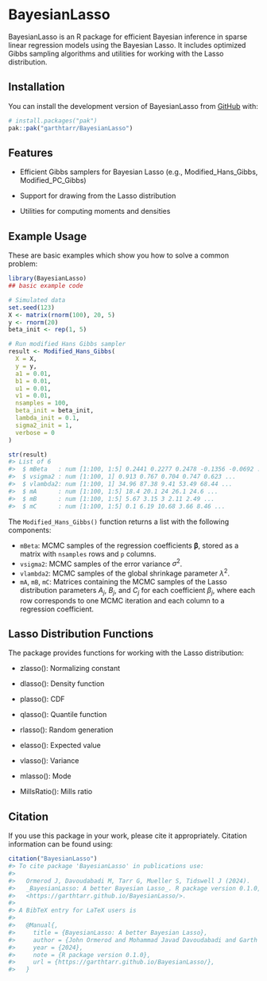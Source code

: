 
<!-- README.md is generated from README.Rmd. Please edit that file -->

# BayesianLasso

<!-- badges: start -->

<!-- badges: end -->

BayesianLasso is an R package for efficient Bayesian inference in sparse
linear regression models using the Bayesian Lasso. It includes optimized
Gibbs sampling algorithms and utilities for working with the Lasso
distribution.

## Installation

You can install the development version of BayesianLasso from
[GitHub](https://github.com/) with:

``` r
# install.packages("pak")
pak::pak("garthtarr/BayesianLasso")
```

## Features

- Efficient Gibbs samplers for Bayesian Lasso (e.g.,
  Modified_Hans_Gibbs, Modified_PC_Gibbs)

- Support for drawing from the Lasso distribution

- Utilities for computing moments and densities

## Example Usage

These are basic examples which show you how to solve a common problem:

``` r
library(BayesianLasso)
## basic example code

# Simulated data
set.seed(123)
X <- matrix(rnorm(100), 20, 5)
y <- rnorm(20)
beta_init <- rep(1, 5)

# Run modified Hans Gibbs sampler
result <- Modified_Hans_Gibbs(
  X = X,
  y = y,
  a1 = 0.01,
  b1 = 0.01,
  u1 = 0.01,
  v1 = 0.01,
  nsamples = 100,
  beta_init = beta_init,
  lambda_init = 0.1,
  sigma2_init = 1,
  verbose = 0
)

str(result)
#> List of 6
#>  $ mBeta   : num [1:100, 1:5] 0.2441 0.2277 0.2478 -0.1356 -0.0692 ...
#>  $ vsigma2 : num [1:100, 1] 0.913 0.767 0.704 0.747 0.623 ...
#>  $ vlambda2: num [1:100, 1] 34.96 87.38 9.41 53.49 68.44 ...
#>  $ mA      : num [1:100, 1:5] 18.4 20.1 24 26.1 24.6 ...
#>  $ mB      : num [1:100, 1:5] 5.67 3.15 3 2.11 2.49 ...
#>  $ mC      : num [1:100, 1:5] 0.1 6.19 10.68 3.66 8.46 ...
```

The `Modified_Hans_Gibbs()` function returns a list with the following
components:

- `mBeta`: MCMC samples of the regression coefficients
  $\boldsymbol{\beta}$, stored as a matrix with `nsamples` rows and `p`
  columns.
- `vsigma2`: MCMC samples of the error variance $\sigma^2$.
- `vlambda2`: MCMC samples of the global shrinkage parameter
  $\lambda^2$.
- `mA`, `mB`, `mC`: Matrices containing the MCMC samples of the Lasso
  distribution parameters $A_j$, $B_j$, and $C_j$ for each coefficient
  $\beta_j$, where each row corresponds to one MCMC iteration and each
  column to a regression coefficient.

## Lasso Distribution Functions

The package provides functions for working with the Lasso distribution:

- zlasso(): Normalizing constant

- dlasso(): Density function

- plasso(): CDF

- qlasso(): Quantile function

- rlasso(): Random generation

- elasso(): Expected value

- vlasso(): Variance

- mlasso(): Mode

- MillsRatio(): Mills ratio

## Citation

If you use this package in your work, please cite it appropriately.
Citation information can be found using:

``` r
citation("BayesianLasso")
#> To cite package 'BayesianLasso' in publications use:
#> 
#>   Ormerod J, Davoudabadi M, Tarr G, Mueller S, Tidswell J (2024).
#>   _BayesianLasso: A better Bayesian Lasso_. R package version 0.1.0,
#>   <https://garthtarr.github.io/BayesianLasso/>.
#> 
#> A BibTeX entry for LaTeX users is
#> 
#>   @Manual{,
#>     title = {BayesianLasso: A better Bayesian Lasso},
#>     author = {John Ormerod and Mohammad Javad Davoudabadi and Garth Tarr and Samuel Mueller and Jonathon Tidswell},
#>     year = {2024},
#>     note = {R package version 0.1.0},
#>     url = {https://garthtarr.github.io/BayesianLasso/},
#>   }
```
